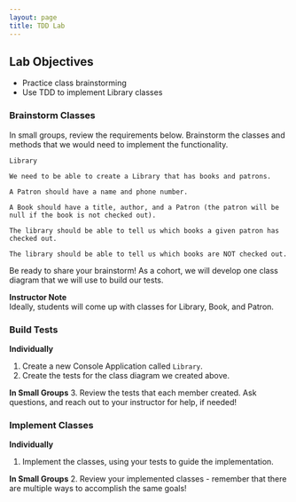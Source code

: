 ```yaml
---
layout: page
title: TDD Lab
---
```


## Lab Objectives
- Practice class brainstorming
- Use TDD to implement Library classes

### Brainstorm Classes

In small groups, review the requirements below.  Brainstorm the classes and methods that we would need to implement the functionality.

```
Library

We need to be able to create a Library that has books and patrons.

A Patron should have a name and phone number.

A Book should have a title, author, and a Patron (the patron will be null if the book is not checked out).

The library should be able to tell us which books a given patron has checked out.

The library should be able to tell us which books are NOT checked out.
```

Be ready to share your brainstorm!  As a cohort, we will develop one class diagram that we will use to build our tests.

<aside class="instructor-notes">
    <p><strong>Instructor Note</strong><br>Ideally, students will come up with classes for Library, Book, and Patron.</p>
</aside>

### Build Tests

**Individually**
1. Create a new Console Application called `Library`.
2. Create the tests for the class diagram we created above.

**In Small Groups**
3. Review the tests that each member created.  Ask questions, and reach out to your instructor for help, if needed!


### Implement Classes

**Individually**
1. Implement the classes, using your tests to guide the implementation.

**In Small Groups**
2. Review your implemented classes - remember that there are multiple ways to accomplish the same goals!